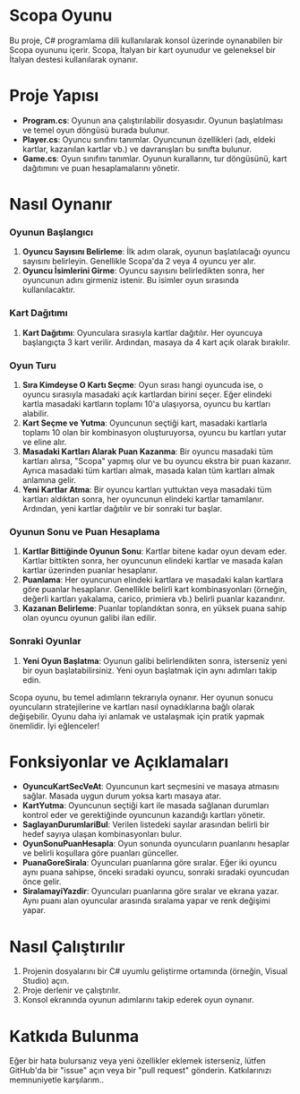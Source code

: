 # Scopa Oyunu

Bu proje, C# programlama dili kullanılarak konsol üzerinde oynanabilen bir Scopa oyununu içerir. Scopa, İtalyan bir kart oyunudur ve geleneksel bir İtalyan destesi kullanılarak oynanır.

# Proje Yapısı

- **Program.cs**: Oyunun ana çalıştırılabilir dosyasıdır. Oyunun başlatılması ve temel oyun döngüsü burada bulunur.
- **Player.cs**: Oyuncu sınıfını tanımlar. Oyuncunun özellikleri (adı, eldeki kartlar, kazanılan kartlar vb.) ve davranışları bu sınıfta bulunur.
- **Game.cs**: Oyun sınıfını tanımlar. Oyunun kurallarını, tur döngüsünü, kart dağıtımını ve puan hesaplamalarını yönetir.

# **Nasıl Oynanır**

### Oyunun Başlangıcı

1. **Oyuncu Sayısını Belirleme**: İlk adım olarak, oyunun başlatılacağı oyuncu sayısını belirleyin. Genellikle Scopa'da 2 veya 4 oyuncu yer alır.
2. **Oyuncu İsimlerini Girme**: Oyuncu sayısını belirledikten sonra, her oyuncunun adını girmeniz istenir. Bu isimler oyun sırasında kullanılacaktır.

### Kart Dağıtımı

1. **Kart Dağıtımı**: Oyunculara sırasıyla kartlar dağıtılır. Her oyuncuya başlangıçta 3 kart verilir. Ardından, masaya da 4 kart açık olarak bırakılır.

### Oyun Turu

1. **Sıra Kimdeyse O Kartı Seçme**: Oyun sırası hangi oyuncuda ise, o oyuncu sırasıyla masadaki açık kartlardan birini seçer. Eğer elindeki kartla masadaki kartların toplamı 10'a ulaşıyorsa, oyuncu bu kartları alabilir.
2. **Kart Seçme ve Yutma**: Oyuncunun seçtiği kart, masadaki kartlarla toplamı 10 olan bir kombinasyon oluşturuyorsa, oyuncu bu kartları yutar ve eline alır.
3. **Masadaki Kartları Alarak Puan Kazanma**: Bir oyuncu masadaki tüm kartları alırsa, "Scopa" yapmış olur ve bu oyuncu ekstra bir puan kazanır. Ayrıca masadaki tüm kartları almak, masada kalan tüm kartları almak anlamına gelir.
4. **Yeni Kartlar Atma**: Bir oyuncu kartları yuttuktan veya masadaki tüm kartları aldıktan sonra, her oyuncunun elindeki kartlar tamamlanır. Ardından, yeni kartlar dağıtılır ve bir sonraki tur başlar.

### Oyunun Sonu ve Puan Hesaplama

1. **Kartlar Bittiğinde Oyunun Sonu**: Kartlar bitene kadar oyun devam eder. Kartlar bittikten sonra, her oyuncunun elindeki kartlar ve masada kalan kartlar üzerinden puanlar hesaplanır.
2. **Puanlama**: Her oyuncunun elindeki kartlara ve masadaki kalan kartlara göre puanlar hesaplanır. Genellikle belirli kart kombinasyonları (örneğin, değerli kartları yakalama, carico, primiera vb.) belirli puanlar kazandırır.
3. **Kazanan Belirleme**: Puanlar toplandıktan sonra, en yüksek puana sahip olan oyuncu oyunun galibi ilan edilir.

### Sonraki Oyunlar

1. **Yeni Oyun Başlatma**: Oyunun galibi belirlendikten sonra, isterseniz yeni bir oyun başlatabilirsiniz. Yeni oyun başlatmak için aynı adımları takip edin.

Scopa oyunu, bu temel adımların tekrarıyla oynanır. Her oyunun sonucu oyuncuların stratejilerine ve kartları nasıl oynadıklarına bağlı olarak değişebilir. Oyunu daha iyi anlamak ve ustalaşmak için pratik yapmak önemlidir. İyi eğlenceler!

# Fonksiyonlar ve Açıklamaları

- **OyuncuKartSecVeAt**: Oyuncunun kart seçmesini ve masaya atmasını sağlar. Masada uygun durum yoksa kartı masaya atar.
- **KartYutma**: Oyuncunun seçtiği kart ile masada sağlanan durumları kontrol eder ve gerektiğinde oyuncunun kazandığı kartları yönetir.
- **SaglayanDurumlariBul**: Verilen listedeki sayılar arasından belirli bir hedef sayıya ulaşan kombinasyonları bulur.
- **OyunSonuPuanHesapla**: Oyun sonunda oyuncuların puanlarını hesaplar ve belirli koşullara göre puanları günceller.
- **PuanaGoreSirala**: Oyuncuları puanlarına göre sıralar. Eğer iki oyuncu aynı puana sahipse, önceki sıradaki oyuncu, sonraki sıradaki oyuncudan önce gelir.
- **SiralamayiYazdir**: Oyuncuları puanlarına göre sıralar ve ekrana yazar. Aynı puanı alan oyuncular arasında sıralama yapar ve renk değişimi yapar.

# Nasıl Çalıştırılır

1. Projenin dosyalarını bir C# uyumlu geliştirme ortamında (örneğin, Visual Studio) açın.
2. Proje derlenir ve çalıştırılır.
3. Konsol ekranında oyunun adımlarını takip ederek oyun oynanır.

# Katkıda Bulunma

Eğer bir hata bulursanız veya yeni özellikler eklemek isterseniz, lütfen GitHub'da bir "issue" açın veya bir "pull request" gönderin. Katkılarınızı memnuniyetle karşılarım..